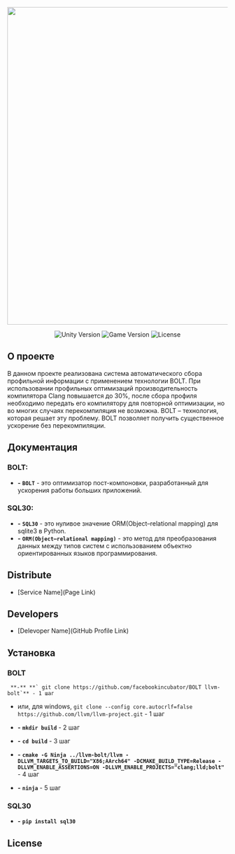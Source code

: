 <p align="center">
      <img src="Project Logo Url" width="726">
</p>

<p align="center">
   <img src="" alt="Unity Version">
   <img src="" alt="Game Version">
   <img src="" alt="License">
</p>

## О проекте 

В данном проекте реализована система автоматического сбора профильной информации с применением технологии BOLT.  При использовании профильных оптимизаций производительность компилятора Clang повышается до 30%, после сбора профиля необходимо передать его компилятору для повторной оптимизации, но во многих случаях перекомпиляция не возможна. BOLT – технология, которая решает эту проблему. BOLT позволяет получить существенное ускорение без перекомпиляции.  

## Документация

### BOLT:
- **-** **`BOLT`** - это оптимизатор пост-компоновки, разработанный для ускорения работы больших приложений.

### SQL30:
- **-** **`SQL30`** - это нуливое значение ORM(Object–relational mapping) для sqlite3 в Python.
- **-** **`ORM(Object–relational mapping)`** - это метод для преобразования данных  между типов систем с использованием объектно ориентированных языков программирования.
 
## Distribute

- [Service Name](Page Link)


## Developers

- [Delevoper Name](GitHub Profile Link)

## Установка
### BOLT
     **-** **` git clone https://github.com/facebookincubator/BOLT llvm-bolt`** - 1 шаг
   - или, для windows, ``git clone --config core.autocrlf=false
    https://github.com/llvm/llvm-project.git`` - 1 шаг
- **-** **`mkdir build`** - 2 шаг
- **-** **`cd build`** - 3 шаг
- **-** **`cmake -G Ninja ../llvm-bolt/llvm -DLLVM_TARGETS_TO_BUILD="X86;AArch64" -DCMAKE_BUILD_TYPE=Release -DLLVM_ENABLE_ASSERTIONS=ON -DLLVM_ENABLE_PROJECTS="clang;lld;bolt"`** - 4 шаг

- **-** **`ninja`** - 5 шаг

### SQL30
- **-** **`pip install sql30`**

## License
